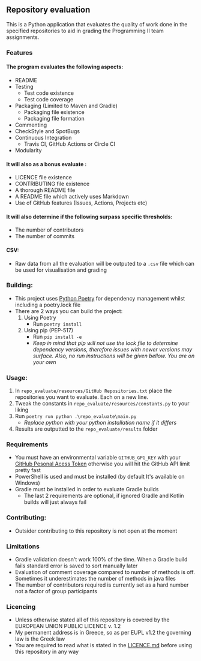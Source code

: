 ## Repository evaluation
This is a Python application that evaluates the quality of work done in the specified repositories to aid in grading the Programming II team assignments.

### Features

#### The program evaluates the following aspects:

- README
- Testing
    * Test code existence
    * Test code coverage
- Packaging (Limited to Maven and Gradle)
    * Packaging file existence
    * Packaging file formation
- Commenting
- CheckStyle and SpotBugs
- Continuous Integration
    * Travis CI, GitHub Actions or Circle CI
- Modularity

#### It will also as a bonus evaluate :

* LICENCE file existence
* CONTRIBUTING file existence
* A thorough README file
* A README file which actively uses Markdown
* Use of GitHub features (Issues, Actions, Projects etc)

#### It will also determine if the following surpass specific thresholds:

* The number of contributors
* The number of commits

#### CSV:

- Raw data from all the evaluation will be outputed to a `.csv` file which can be used for visualisation and grading

### Building:

- This project uses [Python Poetry](https://python-poetry.org/) for dependency management whilst including a poetry.lock file
- There are 2 ways you can build the project:
  1) Using Poetry
     - Run `poetry install`
  2) Using pip (PEP-517)
     - Run `pip install -e`
     - _Keep in mind that pip will not use the lock file to determine dependency versions, therefore issues with newer versions may surface. Also, no run instructions will be given bellow. You are on your own_


### Usage:

1) In `repo_evaluate/resources/GitHub Repositories.txt`  place the repositories you want to evaluate. Each on a new line.
2) Tweak the constants in `repo_evaluate/resources/constants.py` to your liking
3) Run `poetry run python .\repo_evaluate\main.py`
    * _Replace python with your python installation name if it differs_
4) Results are outputted to the `repo_evaluate/results` folder

### Requirements

- You must have an environmental variable `GITHUB_GPG_KEY` with your [GitHub Pesonal Acess Token](https://docs.github.com/en/authentication/keeping-your-account-and-data-secure/managing-your-personal-access-tokens#creating-a-personal-access-token-classic) otherwise you will hit the GitHub
  API limit pretty fast
- PowerShell is used and must be installed (by default It's available on Windows)
- Gradle must be installed in order to evaluate Gradle builds
  - The last 2 requirements are optional, if ignored Gradle and Kotlin builds will just always fail

### Contributing:

- Outsider contributing to this repository is not open at the moment

### Limitations

- Gradle validation doesn't work 100% of the time. When a Gradle build fails standard error is saved to sort manually
  later
- Evaluation of comment coverage compared to number of methods is off. Sometimes it underestimates the number of methods
  in java files
- The number of contributors required is currently set as a hard number not a factor of group participants

### Licencing

- Unless otherwise stated all of this repository is covered by the EUROPEAN UNION PUBLIC LICENCE v. 1.2
- My permanent address is in Greece, so as per EUPL v1.2 the governing law is the Greek law
- You are required to read what is stated in
  the [LICENCE.md](https://github.com/panos1b/Vathmologia_Ergasion/blob/master/docs/LICENSE.md) before using this
  repository
  in any way
